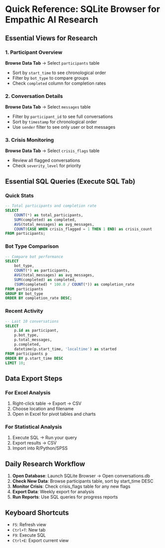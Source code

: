 # Quick Reference: SQLite Browser for Empathic AI Research

## Essential Views for Research

### 1. Participant Overview
**Browse Data Tab** → Select `participants` table
- Sort by `start_time` to see chronological order
- Filter by `bot_type` to compare groups
- Check `completed` column for completion rates

### 2. Conversation Details
**Browse Data Tab** → Select `messages` table
- Filter by `participant_id` to see full conversations
- Sort by `timestamp` for chronological order
- Use `sender` filter to see only user or bot messages

### 3. Crisis Monitoring
**Browse Data Tab** → Select `crisis_flags` table
- Review all flagged conversations
- Check `severity_level` for priority

## Essential SQL Queries (Execute SQL Tab)

### Quick Stats
```sql
-- Total participants and completion rate
SELECT 
    COUNT(*) as total_participants,
    SUM(completed) as completed,
    AVG(total_messages) as avg_messages,
    COUNT(CASE WHEN crisis_flagged = 1 THEN 1 END) as crisis_count
FROM participants;
```

### Bot Type Comparison
```sql
-- Compare bot performance
SELECT 
    bot_type,
    COUNT(*) as participants,
    AVG(total_messages) as avg_messages,
    SUM(completed) as completed,
    (SUM(completed) * 100.0 / COUNT(*)) as completion_rate
FROM participants 
GROUP BY bot_type
ORDER BY completion_rate DESC;
```

### Recent Activity
```sql
-- Last 10 conversations
SELECT 
    p.id as participant,
    p.bot_type,
    p.total_messages,
    p.completed,
    datetime(p.start_time, 'localtime') as started
FROM participants p
ORDER BY p.start_time DESC
LIMIT 10;
```

## Data Export Steps

### For Excel Analysis
1. Right-click table → Export → CSV
2. Choose location and filename
3. Open in Excel for pivot tables and charts

### For Statistical Analysis
1. Execute SQL → Run your query
2. Export results → CSV
3. Import into R/Python/SPSS

## Daily Research Workflow

1. **Open Database**: Launch SQLite Browser → Open conversations.db
2. **Check New Data**: Browse participants table, sort by start_time DESC
3. **Monitor Crisis**: Check crisis_flags table for any new flags
4. **Export Data**: Weekly export for analysis
5. **Run Reports**: Use SQL queries for progress reports

## Keyboard Shortcuts
- `F5`: Refresh view
- `Ctrl+T`: New tab
- `F9`: Execute SQL
- `Ctrl+E`: Export current view